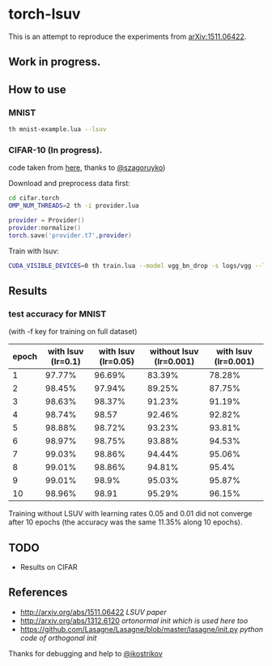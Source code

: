 # torch-lsuv

This is an attempt to reproduce the experiments from [arXiv:1511.06422](http://arxiv.org/abs/1511.06422).

## Work in progress.

## How to use

### MNIST

```bash
th mnist-example.lua --lsuv
```

### CIFAR-10 (In progress).
code taken from [here](https://github.com/szagoruyko/cifar.torch), thanks to [@szagoruyko](https://github.com/szagoruyko))

Download and preprocess data first:

```bash
cd cifar.torch
OMP_NUM_THREADS=2 th -i provider.lua
```
```lua
provider = Provider()
provider:normalize()
torch.save('provider.t7',provider)
```

Train with lsuv:

```bash
CUDA_VISIBLE_DEVICES=0 th train.lua --model vgg_bn_drop -s logs/vgg --lsuv
```

## Results

### test accuracy for MNIST
(with -f key for training on full dataset)

epoch |with lsuv (lr=0.1)| with lsuv (lr=0.05) | without lsuv (lr=0.001) | with lsuv (lr=0.001)
------------ | ------------ | ------------- | ------------- | -------------
1|97.77%|96.69%|83.39%|78.28%
2| 98.45%| 97.94%|89.25%|87.75%
3| 98.63%|98.37%|91.23%|91.19%
4| 98.74%|98.57|92.46%|92.82%
5| 98.88%|98.72%|93.23%|93.81%
6| 98.97%|98.75%| 93.88%|94.53%
7| 99.03%|98.86%| 94.44%|95.06%
8| 99.01%|98.86%|94.81%|95.4%
9| 99.01%|98.9%|95.03%|95.87%
10|98.96%|98.91|95.29%|96.15%

Training without LSUV with learning rates 0.05 and 0.01 did not converge after 10 epochs (the accuracy was the same 11.35% along 10 epochs).


## TODO
* Results on CIFAR

## References
* http://arxiv.org/abs/1511.06422 *LSUV paper*
* http://arxiv.org/abs/1312.6120 *ortonormal init which is used here too*
* https://github.com/Lasagne/Lasagne/blob/master/lasagne/init.py *python code of orthogonal init*

Thanks for debugging and help to [@ikostrikov](https://github.com/ikostrikov)
